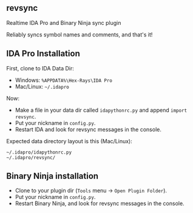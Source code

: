 revsync
-------

Realtime IDA Pro and Binary Ninja sync plugin

Reliably syncs symbol names and comments, and that's it!

IDA Pro Installation
--------

First, clone to IDA Data Dir:

- Windows: `%APPDATA%\Hex-Rays\IDA Pro`
- Mac/Linux: `~/.idapro`

Now:

- Make a file in your data dir called `idapythonrc.py` and append `import revsync`.
- Put your nickname in `config.py`.
- Restart IDA and look for revsync messages in the console.

Expected data directory layout is this (Mac/Linux):
```
~/.idapro/idapythonrc.py
~/.idapro/revsync/
```

Binary Ninja installation
--------

- Clone to your plugin dir (`Tools` menu -> `Open Plugin Folder`).
- Put your nickname in `config.py`.
- Restart Binary Ninja, and look for revsync messages in the console.
